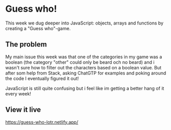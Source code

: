 # Guess who!

This week we dug deeper into JavaScript: objects, arrays and functions by creating a "Guess who"-game.

## The problem

My main issue this week was that one of the categories in my game was a boolean (the category "other" could only be beard och no beard) and i wasn't sure how to filter out the characters based on a boolean value. But after som help from Stack, asking ChatGTP for examples and poking around the code I eventually figured it out!

JavaScript is still quite confusing but i feel like im getting a better hang of it every week!

## View it live

https://guess-who-lotr.netlify.app/
